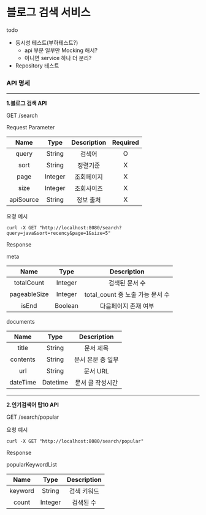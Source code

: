 # 블로그 검색 서비스

todo

- 동시성 테스트(부하테스트?)
    - api 부분 일부만 Mocking 해서?
    - 아니면 service 하나 더 분리?
- Repository 테스트

### API 명세

---

**1.블로그 검색 API**

GET /search

Request Parameter

|   Name    |  Type   | Description | Required |
|:---------:|:-------:|:-----------:|:--------:|
|   query   | String  |     검색어     |    O     |
|   sort    | String  |    정렬기준     |    X     |
|   page    | Integer |    조회페이지    |    X     |
|   size    | Integer |    조회사이즈    |    X     |
| apiSource | String  |    정보 출처    |    X     |

요청 예시

```
curl -X GET "http://localhost:8080/search?query=java&sort=recency&page=1&size=5"
```

Response

meta

|     Name     |  Type   |       Description        |
|:------------:|:-------:|:------------------------:|
|  totalCount  | Integer |         검색된 문서 수         |
| pageableSize | Integer | total_count 중 노출 가능 문서 수 |
|    isEnd     | Boolean |       다음페이지 존재 여부        |

documents

|   Name   |   Type   | Description |
|:--------:|:--------:|:-----------:|
|  title   |  String  |    문서 제목    |
| contents |  String  | 문서 본문 중 일부  |
|   url    |  String  |   문서 URL    |
| dateTime | Datetime |  문서 글 작성시간  |

---

**2.인기검색어 탑10 API**

GET /search/popular

요청 예시

```
curl -X GET "http://localhost:8080/search/popular" 
```

Response

popularKeywordList

|  Name   |  Type   | Description |
|:-------:|:-------:|:-----------:|
| keyword | String  |   검색 키워드    |
|  count  | Integer |    검색된 수    |
